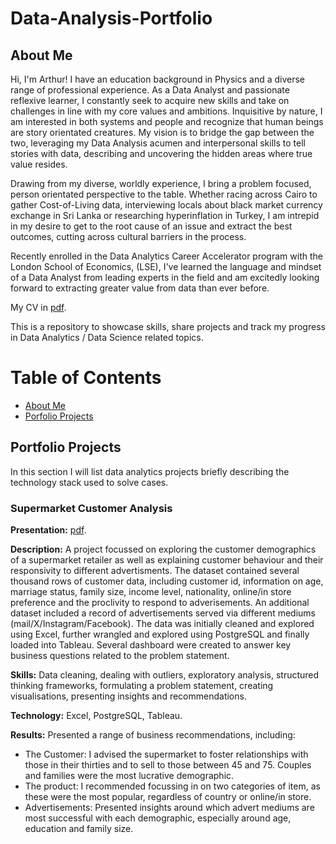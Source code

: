 # Data-Analysis-Portfolio

## About Me

Hi, I'm Arthur! I have an education background in Physics and a diverse range of professional experience. As a Data Analyst and passionate reflexive learner, I constantly seek to acquire new skills and take on challenges in line with my core values and ambitions. Inquisitive by nature, I am interested in both systems and people and recognize that human beings are story orientated creatures. My vision is to bridge the gap between the two, leveraging my Data Analysis acumen and interpersonal skills to tell stories with data, describing and uncovering the hidden areas where true value resides. 

Drawing from my diverse, worldly experience, I bring a problem focused, person orientated perspective to the table. Whether racing across Cairo to gather Cost-of-Living data, interviewing locals about black market currency exchange in Sri Lanka or researching hyperinflation in Turkey, I am intrepid in my desire to get to the root cause of an issue and extract the best outcomes, cutting across cultural barriers in the process. 

Recently enrolled in the Data Analytics Career Accelerator program with the London School of Economics, (LSE), I've learned the language and mindset of a Data Analyst from leading experts in the field and am excitedly looking forward to extracting greater value from data than ever before.

My CV in [pdf](https://github.com/ARHilton/Data-Analysis-Portfolio/blob/main/Arthur%20Hilton_Data%20Analyst_CV.pdf).

This is a repository to showcase skills, share projects and track my progress in Data Analytics / Data Science related topics.

# Table of Contents

- [About Me](#about-me)
- [Porfolio Projects](#portfolio-projects)


## Portfolio Projects

In this section I will list data analytics projects briefly describing the technology stack used to solve cases.

### Supermarket Customer Analysis

**Presentation:** [pdf](https://github.com/ARHilton/Data-Analysis-Portfolio/blob/main/2Market%20Customer%20Analysis.pdf).
 
**Description:** A project focussed on exploring the customer demographics of a supermarket retailer as well as explaining customer behaviour and their responsivity to different advertisments. The dataset contained several thousand rows of customer data, including customer id, information on age, marriage status, family size, income level, nationality, online/in store preference and the proclivity to respond to adverisements. An additional dataset included a record of advertisements served via different mediums (mail/X/Instagram/Facebook). The data was initially cleaned and explored using Excel, further wrangled and explored using PostgreSQL and finally loaded into Tableau. Several dashboard were created to answer key business questions related to the problem statement.

**Skills:** Data cleaning, dealing with outliers, exploratory analysis, structured thinking frameworks, formulating a problem statement, creating visualisations, presenting insights and recommendations.

**Technology:** Excel, PostgreSQL, Tableau.

**Results:** Presented a range of business recommendations, including:
- The Customer: I advised the supermarket to foster relationships with those in their thirties and to sell to those between 45 and 75. Couples and families were the most lucrative demographic.
- The product: I recommended focussing in on two categories of item, as these were the most popular, regardless of country or online/in store.
- Advertisements: Presented insights around which advert mediums are most successful with each demographic, especially around age, education and family size.
             
